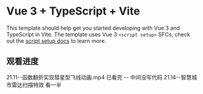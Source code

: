 # Vue 3 + TypeScript + Vite

This template should help get you started developing with Vue 3 and TypeScript in Vite. The template uses Vue 3 `<script setup>` SFCs, check out the [script setup docs](https://v3.vuejs.org/api/sfc-script-setup.html#sfc-script-setup) to learn more.

## 观看进度

21.11--函数翻折实现彗星型飞线动画.mp4 已看完
-- 中间没写代码
21.14--智慧城市雷达扫描特效 看一半
